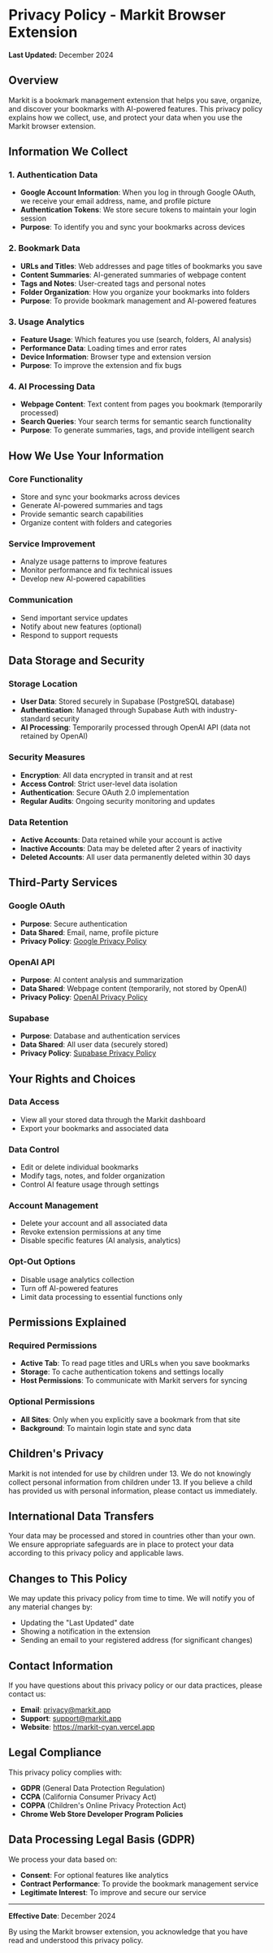 # Privacy Policy - Markit Browser Extension

**Last Updated:** December 2024

## Overview

Markit is a bookmark management extension that helps you save, organize, and discover your bookmarks with AI-powered features. This privacy policy explains how we collect, use, and protect your data when you use the Markit browser extension.

## Information We Collect

### 1. Authentication Data

- **Google Account Information**: When you log in through Google OAuth, we receive your email address, name, and profile picture
- **Authentication Tokens**: We store secure tokens to maintain your login session
- **Purpose**: To identify you and sync your bookmarks across devices

### 2. Bookmark Data

- **URLs and Titles**: Web addresses and page titles of bookmarks you save
- **Content Summaries**: AI-generated summaries of webpage content
- **Tags and Notes**: User-created tags and personal notes
- **Folder Organization**: How you organize your bookmarks into folders
- **Purpose**: To provide bookmark management and AI-powered features

### 3. Usage Analytics

- **Feature Usage**: Which features you use (search, folders, AI analysis)
- **Performance Data**: Loading times and error rates
- **Device Information**: Browser type and extension version
- **Purpose**: To improve the extension and fix bugs

### 4. AI Processing Data

- **Webpage Content**: Text content from pages you bookmark (temporarily processed)
- **Search Queries**: Your search terms for semantic search functionality
- **Purpose**: To generate summaries, tags, and provide intelligent search

## How We Use Your Information

### Core Functionality

- Store and sync your bookmarks across devices
- Generate AI-powered summaries and tags
- Provide semantic search capabilities
- Organize content with folders and categories

### Service Improvement

- Analyze usage patterns to improve features
- Monitor performance and fix technical issues
- Develop new AI-powered capabilities

### Communication

- Send important service updates
- Notify about new features (optional)
- Respond to support requests

## Data Storage and Security

### Storage Location

- **User Data**: Stored securely in Supabase (PostgreSQL database)
- **Authentication**: Managed through Supabase Auth with industry-standard security
- **AI Processing**: Temporarily processed through OpenAI API (data not retained by OpenAI)

### Security Measures

- **Encryption**: All data encrypted in transit and at rest
- **Access Control**: Strict user-level data isolation
- **Authentication**: Secure OAuth 2.0 implementation
- **Regular Audits**: Ongoing security monitoring and updates

### Data Retention

- **Active Accounts**: Data retained while your account is active
- **Inactive Accounts**: Data may be deleted after 2 years of inactivity
- **Deleted Accounts**: All user data permanently deleted within 30 days

## Third-Party Services

### Google OAuth

- **Purpose**: Secure authentication
- **Data Shared**: Email, name, profile picture
- **Privacy Policy**: [Google Privacy Policy](https://policies.google.com/privacy)

### OpenAI API

- **Purpose**: AI content analysis and summarization
- **Data Shared**: Webpage content (temporarily, not stored by OpenAI)
- **Privacy Policy**: [OpenAI Privacy Policy](https://openai.com/privacy/)

### Supabase

- **Purpose**: Database and authentication services
- **Data Shared**: All user data (securely stored)
- **Privacy Policy**: [Supabase Privacy Policy](https://supabase.com/privacy)

## Your Rights and Choices

### Data Access

- View all your stored data through the Markit dashboard
- Export your bookmarks and associated data

### Data Control

- Edit or delete individual bookmarks
- Modify tags, notes, and folder organization
- Control AI feature usage through settings

### Account Management

- Delete your account and all associated data
- Revoke extension permissions at any time
- Disable specific features (AI analysis, analytics)

### Opt-Out Options

- Disable usage analytics collection
- Turn off AI-powered features
- Limit data processing to essential functions only

## Permissions Explained

### Required Permissions

- **Active Tab**: To read page titles and URLs when you save bookmarks
- **Storage**: To cache authentication tokens and settings locally
- **Host Permissions**: To communicate with Markit servers for syncing

### Optional Permissions

- **All Sites**: Only when you explicitly save a bookmark from that site
- **Background**: To maintain login state and sync data

## Children's Privacy

Markit is not intended for use by children under 13. We do not knowingly collect personal information from children under 13. If you believe a child has provided us with personal information, please contact us immediately.

## International Data Transfers

Your data may be processed and stored in countries other than your own. We ensure appropriate safeguards are in place to protect your data according to this privacy policy and applicable laws.

## Changes to This Policy

We may update this privacy policy from time to time. We will notify you of any material changes by:

- Updating the "Last Updated" date
- Showing a notification in the extension
- Sending an email to your registered address (for significant changes)

## Contact Information

If you have questions about this privacy policy or our data practices, please contact us:

- **Email**: privacy@markit.app
- **Support**: support@markit.app
- **Website**: https://markit-cyan.vercel.app

## Legal Compliance

This privacy policy complies with:

- **GDPR** (General Data Protection Regulation)
- **CCPA** (California Consumer Privacy Act)
- **COPPA** (Children's Online Privacy Protection Act)
- **Chrome Web Store Developer Program Policies**

## Data Processing Legal Basis (GDPR)

We process your data based on:

- **Consent**: For optional features like analytics
- **Contract Performance**: To provide the bookmark management service
- **Legitimate Interest**: To improve and secure our service

---

**Effective Date**: December 2024

By using the Markit browser extension, you acknowledge that you have read and understood this privacy policy.
